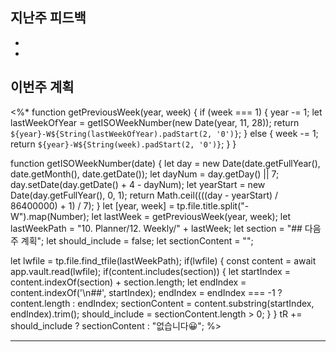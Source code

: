 ## 지난주 피드백
- 
- 

## 이번주 계획

<%* 
function getPreviousWeek(year, week) { 
if (week === 1) { 
	year -= 1; 
	let lastWeekOfYear = getISOWeekNumber(new Date(year, 11, 28)); 
	return `${year}-W${String(lastWeekOfYear).padStart(2, '0')}`; 
	} else {
		week -= 1; 
		return `${year}-W${String(week).padStart(2, '0')}`; 
	} 
} 

function getISOWeekNumber(date) { 
	let day = new Date(date.getFullYear(), date.getMonth(), date.getDate()); 
	let dayNum = day.getDay() || 7; day.setDate(day.getDate() + 4 - dayNum); 
	let yearStart = new Date(day.getFullYear(), 0, 1); 
	return Math.ceil((((day - yearStart) / 86400000) + 1) / 7); 
} 
let [year, week] = tp.file.title.split("-W").map(Number); 
let lastWeek = getPreviousWeek(year, week); 
let lastWeekPath = "10. Planner/12. Weekly/" + lastWeek; 
let section = "## 다음 주 계획"; 
let should_include = false; 
let sectionContent = ""; 

let lwfile = tp.file.find_tfile(lastWeekPath); 
if(lwfile) { 
	const content = await app.vault.read(lwfile); 
	if(content.includes(section)) { 
		let startIndex = content.indexOf(section) + section.length;
		let endIndex = content.indexOf('\n##', startIndex); 
		endIndex = endIndex === -1 ? content.length : endIndex; 
		sectionContent = content.substring(startIndex, endIndex).trim(); 
		should_include = sectionContent.length > 0; 
		} 
} 
tR += should_include ? sectionContent : "없습니다😀";
%>

------------